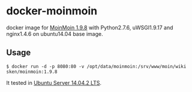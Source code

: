 # docker-moinmoin

docker image for [MoinMoin 1.9.8](https://moinmo.in/) with Python2.7.6, uWSGI1.9.17 and nginx1.4.6 on ubuntu14.04 base image.

## Usage

```
$ docker run -d -p 8080:80 -v /opt/data/moinmoin:/srv/www/moin/wiki sken/moinmoin:1.9.8
```

It tested in [Ubuntu Server 14.04.2 LTS](http://www.ubuntu.com/server). 
